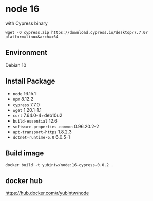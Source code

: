 # node 16

with Cypress binary

```
wget -O cypress.zip https://download.cypress.io/desktop/7.7.0?platform=linux&arch=x64
```

## Environment

Debian 10

## Install Package

- `node` 16.15.1
- `npm` 8.12.2
- `cypress` 7.7.0
- `wget` 1.20.1-1.1
- `curl` 7.64.0-4+deb10u2
- `build-essential` 12.6
- `software-properties-common` 0.96.20.2-2
- `apt-transport-https` 1.8.2.3
- `dotnet-runtime-6.0` 6.0.5-1

## Build image

```
docker build -t yubintw/node:16-cypress-0.0.2 .
```

## docker hub

https://hub.docker.com/r/yubintw/node
